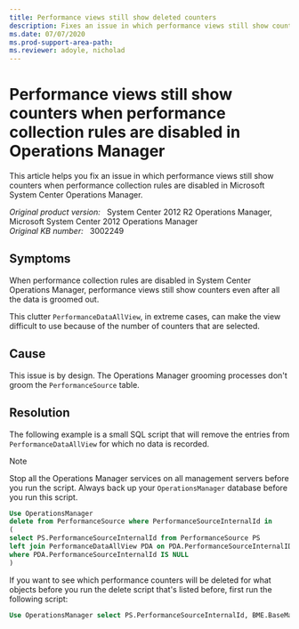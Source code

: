 ```yaml
---
title: Performance views still show deleted counters 
description: Fixes an issue in which performance views still show counters when performance collection rules are disabled in Microsoft System Center Operations Manager.
ms.date: 07/07/2020
ms.prod-support-area-path: 
ms.reviewer: adoyle, nicholad
---
```

# Performance views still show counters when performance collection rules are disabled in Operations Manager

This article helps you fix an issue in which performance views still show counters when performance collection rules are disabled in Microsoft System Center Operations Manager.

_Original product version:_ &nbsp; System Center 2012 R2 Operations Manager, Microsoft System Center 2012 Operations Manager  
_Original KB number:_ &nbsp; 3002249

## Symptoms

When performance collection rules are disabled in System Center Operations Manager, performance views still show counters even after all the data is groomed out.

This clutter `PerformanceDataAllView`, in extreme cases, can make the view difficult to use because of the number of counters that are selected.

## Cause

This issue is by design. The Operations Manager grooming processes don't groom the `PerformanceSource` table.

## Resolution

The following example is a small SQL script that will remove the entries from `PerformanceDataAllView` for which no data is recorded.

> [!NOTE]
> Stop all the Operations Manager services on all management servers before you run the script. Always back up your `OperationsManager` database before you run this script.

```sql
Use OperationsManager
delete from PerformanceSource where PerformanceSourceInternalId in
(
select PS.PerformanceSourceInternalId from PerformanceSource PS
left join PerformanceDataAllView PDA on PDA.PerformanceSourceInternalID = PS.PerformanceSourceInternalId
where PDA.PerformanceSourceInternalId IS NULL
)
```

If you want to see which performance counters will be deleted for what objects before you run the delete script that's listed before, first run the following script:

```sql
Use OperationsManager select PS.PerformanceSourceInternalId, BME.BaseManagedEntityId, BME.DisplayName, PC.CounterName, PC.ObjectName, PS.TimeAdded, PS.LastModified, PDA.PerformanceSourceInternalId from PerformanceSource PS left join PerformanceDataAllView PDA on PDA.PerformanceSourceInternalID = PS.PerformanceSourceInternalId join PerformanceCounter PC on PC.PerformanceCounterId = PS.PerformanceCounterId join BaseManagedEntity BME on BME.BaseManagedEntityId = PS.BaseManagedEntityId where PDA.PerformanceSourceInternalId IS NULL
```
